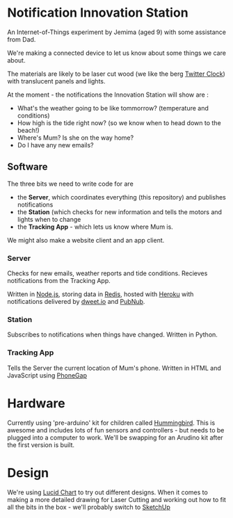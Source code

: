 # Notification Innovation Station

An Internet-of-Things experiment by Jemima (aged 9) with some assistance from Dad.

We're making a connected device to let us know about some things we care about.

The materials are likely to be laser cut wood (we like the berg [Twitter Clock](http://bergcloud.com/case-studies/flock)) with translucent panels and lights.

At the moment - the notifications the Innovation Station will show are : 

- What's the weather going to be like tommorrow? (temperature and conditions)
- How high is the tide right now? (so we know when to head down to the beach!)
- Where's Mum? Is she on the way home?
- Do I have any new emails?

## Software

The three bits we need to write code for are

- the **Server**, which coordinates everything (this repository) and publishes notifications
- the **Station** (which checks for new information and tells the motors and lights when to change
- the **Tracking App** - which lets us know where Mum is.

We might also make a website client and an app client.

### Server
Checks for new emails, weather reports and tide conditions. Recieves notifications from the Tracking App. 

Written in [Node.js](), storing data in [Redis](http://redis.io/), hosted with [Heroku](https://heroku.com/) with notifications delivered by [dweet.io](https://dweet.io/) and [PubNub](http://www.pubnub.com/).

### Station
Subscribes to notifications when things have changed. Written in Python.

### Tracking App
Tells the Server the current location of Mum's phone. Written in HTML and JavaScript using [PhoneGap](http://phonegap.com/)

# Hardware

Currently using 'pre-arduino' kit for children called [Hummingbird](http://www.hummingbirdkit.com/). This is awesome and includes lots of fun sensors and controllers - but needs to be plugged into a computer to work. We'll be swapping for an Arudino kit after the first version is built.

# Design
We're using [Lucid Chart](https://www.lucidchart.com/) to try out different designs. When it comes to making a more detailed drawing for Laser Cutting and working out how to fit all the bits in the box - we'll probably switch to [SketchUp](http://www.sketchup.com/)












